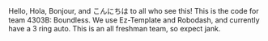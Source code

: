 Hello, Hola, Bonjour, and こんにちは to all who see this!
This is the code for team 4303B: Boundless.
We use Ez-Template and Robodash, and currently have a 3 ring auto.
This is an all freshman team, so expect jank.
